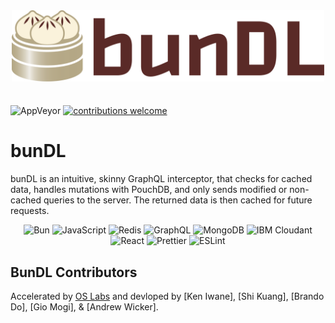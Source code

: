 <p align="center"><img src="./assets/bundl-logo-color.svg" width='500' style="margin-top: 10px; margin-bottom: -10px;"></p>

<br />


![AppVeyor](https://img.shields.io/badge/version-0.0.1-blue.svg)
[![contributions welcome](https://img.shields.io/badge/contributions-welcome-brightgreen.svg?style=flat)](https://github.com/open-source-labs/bunDL/issues)

# bunDL

bunDL is an intuitive, skinny GraphQL interceptor, that checks for cached data, handles mutations with PouchDB, and only sends modified or non-cached queries to the server. The returned data is then cached for future requests.

<div align="center">

<!--![NodeJS](https://img.shields.io/badge/node.js-6DA55F?style=for-the-badge&logo=node.js&logoColor=white)-->
<!--![Express.js](https://img.shields.io/badge/express.js-%23404d59.svg?style=for-the-badge&logo=express&logoColor=%2361DAFB)-->
<!--![TypeScript](https://img.shields.io/badge/TypeScript-007ACC?style=for-the-badge&logo=typescript&logoColor=white)-->
<!--![Jest](https://img.shields.io/badge/-jest-%23C21325?style=for-the-badge&logo=jest&logoColor=white)-->
<!--![Testing-Library](https://img.shields.io/badge/-TestingLibrary-%23E33332?style=for-the-badge&logo=testing-library&logoColor=white)-->
<!--![Postgres](https://img.shields.io/badge/postgres-%23316192.svg?style=for-the-badge&logo=postgresql&logoColor=white)
![MySQL](https://img.shields.io/badge/mysql-%2300f.svg?style=for-the-badge&logo=mysql&logoColor=white)-->
![Bun](https://img.shields.io/badge/Bun-%23000000.svg?style=for-the-badge&logo=bun&logoColor=white)
![JavaScript](https://img.shields.io/badge/javascript-%23323330.svg?style=for-the-badge&logo=javascript&logoColor=%23F7DF1E)
![Redis](https://img.shields.io/badge/redis-%23DD0031.svg?&style=for-the-badge&logo=redis&logoColor=white)
![GraphQL](https://img.shields.io/badge/-GraphQL-E10098?style=for-the-badge&logo=graphql&logoColor=white)
![MongoDB](https://img.shields.io/badge/MongoDB-%234ea94b.svg?style=for-the-badge&logo=mongodb&logoColor=white)
![IBM Cloudant](https://img.shields.io/badge/IBM%20Cloud-1261FE?style=for-the-badge&logo=IBM%20Cloud&logoColor=white)
![React](https://img.shields.io/badge/React-20232A?style=for-the-badge&logo=react&logoColor=61DAFB)
![Prettier](https://img.shields.io/badge/prettier-1A2C34?style=for-the-badge&logo=prettier&logoColor=F7BA3E)
![ESLint](https://img.shields.io/badge/eslint-3A33D1?style=for-the-badge&logo=eslint&logoColor=white)
<!--![TailwindCSS](https://img.shields.io/badge/Tailwind_CSS-38B2AC?style=for-the-badge&logo=tailwind-css&logoColor=white)-->

</div>

## BunDL Contributors

Accelerated by [OS Labs](https://github.com/open-source-labs) and devloped by [Ken Iwane], [Shi Kuang], [Brando Do], [Gio Mogi], & [Andrew Wicker].
